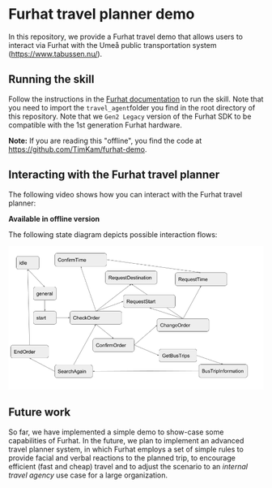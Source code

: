 # Furhat travel planner demo

In this repository, we provide a Furhat travel demo that allows users to interact via Furhat with the Umeå public transportation system (https://www.tabussen.nu/).

## Running the skill
Follow the instructions in the [Furhat documentation](https://docs.furhat.io/legacy/skills/#running-a-skill) to run the skill.
Note that you need to import the ``travel_agent``folder you find in the root directory of this repository.
Note that we ``Gen2 Legacy`` version of the Furhat SDK to be compatible with the 1st generation Furhat hardware.

**Note:** If you are reading this "offline", you find the code at https://github.com/TimKam/furhat-demo.

## Interacting with the Furhat travel planner
The following video shows how you can interact with the Furhat travel planner:

**Available in offline version**

The following state diagram depicts possible interaction flows:

![State diagram](furhat_state_diagram.png)

## Future work
So far, we have implemented a simple demo to show-case some capabilities of Furhat.
In the future, we plan to implement an advanced travel planner system, in which Furhat employs a set of simple rules to provide facial and verbal reactions to the planned trip, to encourage efficient (fast and cheap) travel and to adjust the scenario to an *internal travel agency* use case for a large organization.
